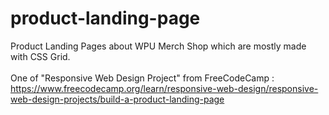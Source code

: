 # product-landing-page
Product Landing Pages about WPU Merch Shop which are mostly made with CSS Grid.
<br><br>
One of "Responsive Web Design Project" from FreeCodeCamp :<br>
https://www.freecodecamp.org/learn/responsive-web-design/responsive-web-design-projects/build-a-product-landing-page
